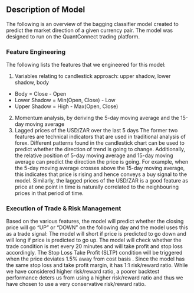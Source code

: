 ## Description of Model 
The following is an overview of the bagging classifier model created to predict the market direction of a given currency pair. The model was designed to run on the QuantConnect trading platform. 

### Feature Engineering
The following lists the features that we engineered for this model:
1. Variables relating to candlestick approach: upper shadow, lower shadow, body
- Body = Close - Open
- Lower Shadow = Min(Open, Close) - Low
- Upper Shadow = High - Max(Open, Close)
2. Momentum analysis, by deriving the 5-day moving average and the 15-day moving average  
3. Lagged prices of the USD/ZAR over the last 5 days
The former two features are technical indicators that are used in traditional analysis of forex. Different patterns found in the candlestick chart can be used to predict whether the direction of trend is going to change. Additionally, the relative position of 5-day moving average and 15-day moving average can predict the direction the price is going. For example, when the 5-day moving average crosses above the 15-day moving average, this indicates that price is rising and hence conveys a buy signal to the model. Similarly, the lagged prices of the USD/ZAR is a good feature as price at one point in time is naturally correlated to the neighbouring prices in that period of time. 

### Execution of Trade & Risk Management
Based on the various features, the model will predict whether the closing price will go “UP” or “DOWN” on the following day and the model uses this as a trade signal: The model will short if price is predicted to go down and will long if price is predicted to go up. The model will check whether the trade condition is met every 20 minutes and will take profit and stop loss accordingly. The Stop Loss Take Profit (SLTP) condition will be triggered when the price deviates 1.5% away from cost basis . Since the model has the same stop loss and take profit margin, it has 1:1 risk/reward ratio. While we have considered higher risk/reward ratio, a poorer backtest performance deters us from using a higher risk/reward ratio and thus we have chosen to use a very conservative risk/reward ratio.
  

